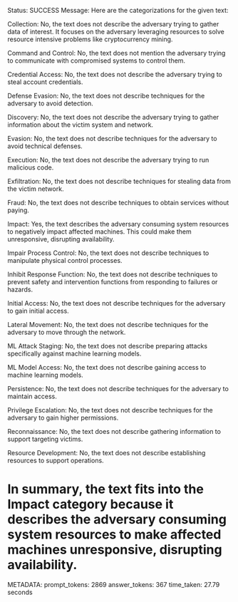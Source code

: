 Status: SUCCESS
Message:  Here are the categorizations for the given text:

Collection: No, the text does not describe the adversary trying to gather data of interest. It focuses on the adversary leveraging resources to solve resource intensive problems like cryptocurrency mining.

Command and Control: No, the text does not mention the adversary trying to communicate with compromised systems to control them.

Credential Access: No, the text does not describe the adversary trying to steal account credentials.

Defense Evasion: No, the text does not describe techniques for the adversary to avoid detection.

Discovery: No, the text does not describe the adversary trying to gather information about the victim system and network.

Evasion: No, the text does not describe techniques for the adversary to avoid technical defenses.

Execution: No, the text does not describe the adversary trying to run malicious code.

Exfiltration: No, the text does not describe techniques for stealing data from the victim network.

Fraud: No, the text does not describe techniques to obtain services without paying.

Impact: Yes, the text describes the adversary consuming system resources to negatively impact affected machines. This could make them unresponsive, disrupting availability.

Impair Process Control: No, the text does not describe techniques to manipulate physical control processes.  

Inhibit Response Function: No, the text does not describe techniques to prevent safety and intervention functions from responding to failures or hazards.

Initial Access: No, the text does not describe techniques for the adversary to gain initial access.

Lateral Movement: No, the text does not describe techniques for the adversary to move through the network.  

ML Attack Staging: No, the text does not describe preparing attacks specifically against machine learning models.

ML Model Access: No, the text does not describe gaining access to machine learning models.

Persistence: No, the text does not describe techniques for the adversary to maintain access.

Privilege Escalation: No, the text does not describe techniques for the adversary to gain higher permissions.  

Reconnaissance: No, the text does not describe gathering information to support targeting victims.

Resource Development: No, the text does not describe establishing resources to support operations.

In summary, the text fits into the Impact category because it describes the adversary consuming system resources to make affected machines unresponsive, disrupting availability.
================================================================================
METADATA:
prompt_tokens: 2869
answer_tokens: 367
time_taken: 27.79 seconds
